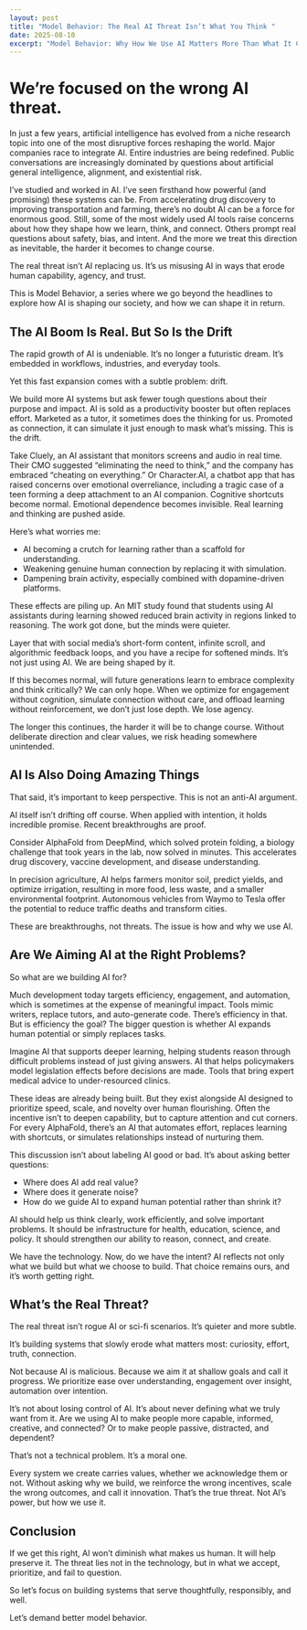 ```yaml
---
layout: post
title: "Model Behavior: The Real AI Threat Isn’t What You Think "
date: 2025-08-10
excerpt: "Model Behavior: Why How We Use AI Matters More Than What It Can Do"
---
```


# We’re focused on the wrong AI threat.

In just a few years, artificial intelligence has evolved from a niche research topic into one of the most disruptive forces reshaping the world. Major companies race to integrate AI. Entire industries are being redefined. Public conversations are increasingly dominated by questions about artificial general intelligence, alignment, and existential risk.

I’ve studied and worked in AI. I’ve seen firsthand how powerful (and promising) these systems can be. From accelerating drug discovery to improving transportation and farming, there’s no doubt AI can be a force for enormous good. Still, some of the most widely used AI tools raise concerns about how they shape how we learn, think, and connect. Others prompt real questions about safety, bias, and intent. And the more we treat this direction as inevitable, the harder it becomes to change course.

The real threat isn’t AI replacing us. It’s us misusing AI in ways that erode human capability, agency, and trust.

This is Model Behavior, a series where we go beyond the headlines to explore how AI is shaping our society, and how we can shape it in return.

## The AI Boom Is Real. But So Is the Drift
The rapid growth of AI is undeniable. It’s no longer a futuristic dream. It’s embedded in workflows, industries, and everyday tools.

Yet this fast expansion comes with a subtle problem: drift.

We build more AI systems but ask fewer tough questions about their purpose and impact. AI is sold as a productivity booster but often replaces effort. Marketed as a tutor, it sometimes does the thinking for us. Promoted as connection, it can simulate it just enough to mask what’s missing. This is the drift.

Take Cluely, an AI assistant that monitors screens and audio in real time. Their CMO suggested “eliminating the need to think,” and the company has embraced “cheating on everything.” Or Character.AI, a chatbot app that has raised concerns over emotional overreliance, including a tragic case of a teen forming a deep attachment to an AI companion. Cognitive shortcuts become normal. Emotional dependence becomes invisible. Real learning and thinking are pushed aside.

Here’s what worries me:
* AI becoming a crutch for learning rather than a scaffold for understanding.
* Weakening genuine human connection by replacing it with simulation.
* Dampening brain activity, especially combined with dopamine-driven platforms.

These effects are piling up. An MIT study found that students using AI assistants during learning showed reduced brain activity in regions linked to reasoning. The work got done, but the minds were quieter. 

Layer that with social media’s short-form content, infinite scroll, and algorithmic feedback loops, and you have a recipe for softened minds. It’s not just using AI. We are being shaped by it.

If this becomes normal, will future generations learn to embrace complexity and think critically? We can only hope. When we optimize for engagement without cognition, simulate connection without care, and offload learning without reinforcement, we don’t just lose depth. We lose agency.

The longer this continues, the harder it will be to change course. Without deliberate direction and clear values, we risk heading somewhere unintended.

## AI Is Also Doing Amazing Things
That said, it’s important to keep perspective. This is not an anti-AI argument.

AI itself isn’t drifting off course. When applied with intention, it holds incredible promise. Recent breakthroughs are proof.

Consider AlphaFold from DeepMind, which solved protein folding, a biology challenge that took years in the lab, now solved in minutes. This accelerates drug discovery, vaccine development, and disease understanding.

In precision agriculture, AI helps farmers monitor soil, predict yields, and optimize irrigation, resulting in more food, less waste, and a smaller environmental footprint. Autonomous vehicles from Waymo to Tesla offer the potential to reduce traffic deaths and transform cities.

These are breakthroughs, not threats. The issue is how and why we use AI.

## Are We Aiming AI at the Right Problems?
So what are we building AI for?

Much development today targets efficiency, engagement, and automation, which is sometimes at the expense of meaningful impact. Tools mimic writers, replace tutors, and auto-generate code. There’s efficiency in that. But is efficiency the goal? The bigger question is whether AI expands human potential or simply replaces tasks.

Imagine AI that supports deeper learning, helping students reason through difficult problems instead of just giving answers. AI that helps policymakers model legislation effects before decisions are made. Tools that bring expert medical advice to under-resourced clinics.

These ideas are already being built. But they exist alongside AI designed to prioritize speed, scale, and novelty over human flourishing. Often the incentive isn’t to deepen capability, but to capture attention and cut corners. For every AlphaFold, there’s an AI that automates effort, replaces learning with shortcuts, or simulates relationships instead of nurturing them.

This discussion isn’t about labeling AI good or bad. It’s about asking better questions:
* Where does AI add real value?
* Where does it generate noise?
* How do we guide AI to expand human potential rather than shrink it?

AI should help us think clearly, work efficiently, and solve important problems. It should be infrastructure for health, education, science, and policy. It should strengthen our ability to reason, connect, and create.

We have the technology. Now, do we have the intent? AI reflects not only what we build but what we choose to build. That choice remains ours, and it’s worth getting right.

## What’s the Real Threat?
The real threat isn’t rogue AI or sci-fi scenarios. It’s quieter and more subtle.

It’s building systems that slowly erode what matters most: curiosity, effort, truth, connection.

Not because AI is malicious. Because we aim it at shallow goals and call it progress. We prioritize ease over understanding, engagement over insight, automation over intention.

It’s not about losing control of AI. It’s about never defining what we truly want from it. Are we using AI to make people more capable, informed, creative, and connected? Or to make people passive, distracted, and dependent?

That’s not a technical problem. It’s a moral one.

Every system we create carries values, whether we acknowledge them or not. Without asking why we build, we reinforce the wrong incentives, scale the wrong outcomes, and call it innovation. That’s the true threat. Not AI’s power, but how we use it.

## Conclusion
If we get this right, AI won’t diminish what makes us human. It will help preserve it. The threat lies not in the technology, but in what we accept, prioritize, and fail to question.

So let’s focus on building systems that serve thoughtfully, responsibly, and well.

Let’s demand better model behavior.
